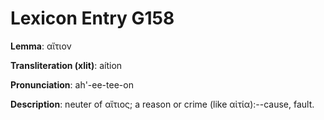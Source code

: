 # Lexicon Entry G158

**Lemma**: αἴτιον

**Transliteration (xlit)**: aítion

**Pronunciation**: ah'-ee-tee-on

**Description**:
neuter of αἴτιος; a reason or crime (like αἰτία):--cause, fault.
